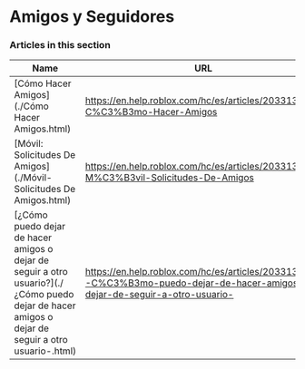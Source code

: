 # Amigos y Seguidores  
### Articles in this section
Name|URL
-|-
[Cómo Hacer Amigos](./Cómo Hacer Amigos.html) |https://en.help.roblox.com/hc/es/articles/203313580-C%C3%B3mo-Hacer-Amigos
[Móvil: Solicitudes De Amigos](./Móvil- Solicitudes De Amigos.html) |https://en.help.roblox.com/hc/es/articles/203313480-M%C3%B3vil-Solicitudes-De-Amigos
[¿Cómo puedo dejar de hacer amigos o dejar de seguir a otro usuario?](./¿Cómo puedo dejar de hacer amigos o dejar de seguir a otro usuario-.html) |https://en.help.roblox.com/hc/es/articles/203313590--C%C3%B3mo-puedo-dejar-de-hacer-amigos-o-dejar-de-seguir-a-otro-usuario-